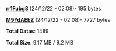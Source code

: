 [**rr1Fubg8**](/data/rr1Fubg8.txt) (24/12/22 - 02:08)- 195 bytes

[**M9YdAEbZ**](/data/M9YdAEbZ.txt) (24/12/22 - 02:08)- 7727 bytes

**Total Datas**: 1489

**Total Size**: 9.17 MB / 9.2 MB